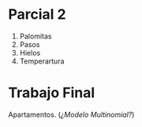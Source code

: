 # Parcial 2

1.  Palomitas
2.  Pasos
3.  Hielos
4.  Temperartura

# Trabajo Final

Apartamentos. (*¿Modelo Multinomial?*)
